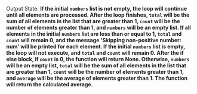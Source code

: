 Output State: **If the initial `numbers` list is not empty, the loop will continue until all elements are processed. After the loop finishes, `total` will be the sum of all elements in the list that are greater than 1, `count` will be the number of elements greater than 1, and `numbers` will be an empty list. If all elements in the initial `numbers` list are less than or equal to 1, `total` and `count` will remain 0, and the message 'Skipping non-positive number: num' will be printed for each element. If the initial `numbers` list is empty, the loop will not execute, and `total` and `count` will remain 0. After the if else block, if `count` is 0, the function will return None. Otherwise, `numbers` will be an empty list, `total` will be the sum of all elements in the list that are greater than 1, `count` will be the number of elements greater than 1, and `average` will be the average of elements greater than 1. The function will return the calculated average.**